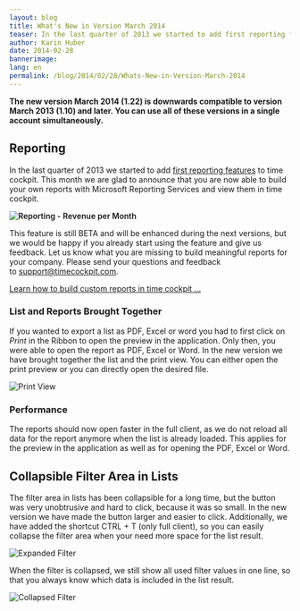 ```yaml
---
layout: blog
title: What's New in Version March 2014
teaser: In the last quarter of 2013 we started to add first reporting features to time cockpit. This month we are glad to announce that you are now able to build your own reports with Microsoft Reporting Services and view them in time cockpit.
author: Karin Huber
date: 2014-02-28
bannerimage: 
lang: en
permalink: /blog/2014/02/28/Whats-New-in-Version-March-2014
---
```


<p xmlns="http://www.w3.org/1999/xhtml">
  <strong>The new version March 2014 (1.22) is downwards compatible to version March 2013 (1.10) and later. You can use all of these versions in a single account simultaneously.</strong>
</p><h2 xmlns="http://www.w3.org/1999/xhtml">Reporting</h2><p xmlns="http://www.w3.org/1999/xhtml">In the last quarter of 2013 we started to add <a title="Reporting in Time Cockpit" href="http://www.timecockpit.com/blog/2013/11/27/Reporting-Preview-Improvements">first reporting features</a> to time cockpit. This month we are glad to announce that you are now able to build your own reports with Microsoft Reporting Services and view them in time cockpit.</p><p xmlns="http://www.w3.org/1999/xhtml">
  <span style="font-weight: 600;">
    <img title="Reporting - Revenue per Month" src="{{site.baseurl}}/content/images/blog/2014/02/RevenuePerMonth.png" alt="Reporting - Revenue per Month" />
  </span>
</p><p xmlns="http://www.w3.org/1999/xhtml">This feature is still BETA and will be enhanced during the next versions, but we would be happy if you already start using the feature and give us feedback. Let us know what you are missing to build meaningful reports for your company. Please send your questions and feedback to <a href="mailto:support@timecockpit.com">support@timecockpit.com</a>.</p><p class="textaligncenter" xmlns="http://www.w3.org/1999/xhtml">
  <a href="http://www.timecockpit.com/blog/2014/02/27/Building-Custom-Reports-in-Time-Cockpit" rel="Build custom reports for time cockpit" title="Build custom reports for time cockpit" class="linkButton">Learn how to build custom reports in time cockpit ...</a>
</p><h3 class="textalignleft" xmlns="http://www.w3.org/1999/xhtml">List and Reports Brought Together</h3><p xmlns="http://www.w3.org/1999/xhtml">If you wanted to export a list as PDF, Excel or word you had to first click on <em>Print</em> in the Ribbon to open the preview in the application. Only then, you were able to open the report as PDF, Excel or Word. In the new version we have brought together the list and the print view. You can either open the print preview or you can directly open the desired file.</p><p xmlns="http://www.w3.org/1999/xhtml">
  <img title="Print View" src="{{site.baseurl}}/content/images/blog/2014/02/PrintView.png" alt="Print View" />
</p><h3 class="textalignleft" xmlns="http://www.w3.org/1999/xhtml">Performance</h3><p xmlns="http://www.w3.org/1999/xhtml">The reports should now open faster in the full client, as we do not reload all data for the report anymore when the list is already loaded. This applies for the preview in the application as well as for opening the PDF, Excel or Word.</p><h2 class="textalignleft" xmlns="http://www.w3.org/1999/xhtml">Collapsible Filter Area in Lists</h2><p xmlns="http://www.w3.org/1999/xhtml">The filter area in lists has been collapsible for a long time, but the button was very unobtrusive and hard to click, because it was so small. In the new version we have made the button larger and easier to click. Additionally, we have added the shortcut CTRL + T (only full client), so you can easily collapse the filter area when your need more space for the list result.</p><p xmlns="http://www.w3.org/1999/xhtml">
  <img title="Expanded Filter" src="{{site.baseurl}}/content/images/blog/2014/02/Filter.png" alt="Expanded Filter" />
</p><p xmlns="http://www.w3.org/1999/xhtml">When the filter is collapsed, we still show all used filter values in one line, so that you always know which data is included in the list result.</p><p xmlns="http://www.w3.org/1999/xhtml">
  <img title="Collapsed Filter" src="{{site.baseurl}}/content/images/blog/2014/02/CollapsedFilter.png" alt="Collapsed Filter" />
</p>